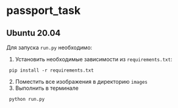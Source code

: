 # passport_task

## Ubuntu 20.04
Для запуска `run.py` необходимо:
  1. Установить необходимые зависимости из `requirements.txt`:
   ```
    pip install -r requirements.txt
   ```
  2. Поместить все изображения в директорию `images`
  3. Выполнить в терминале 
  ```
   python run.py
  ```
